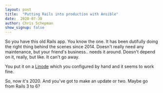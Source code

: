 ```yaml
---
layout: post
title:  "Putting Rails into production with Ansible"
date:  2020-07-30
author: Chris Schepman
show_signup: false
---
```


So you have this old Rails app. You know the one. It has been dutifully doing the right thing behind the scenes since 2014. Doesn't really need any maintenance, but your friend's business.. needs it around. Doesn't depend on it, really, but like. It can't go away.

You put it on a [Linode](https://www.linode.com/?r=43da15f8d36adbbe4f26914646b1608a908abdb3) which you configured by hand and it seems to work fine.

So, now it's 2020. And you've got to make an update or two. Maybe go from Rails 3 to 6?

